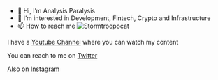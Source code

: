 - 👋 Hi, I’m Analysis Paralysis
- 👀 I’m interested in Development, Fintech, Crypto and Infrastructure
- 📫 How to reach me 
![Stormtroopocat](https://octodex.github.com/images/stormtroopocat.jpg)

I have a [Youtube Channel](https://www.youtube.com/channel/UC820jDWSmEkbTTCEfT4ZyfQ) where you can watch my content
 
You can reach to me on [Twitter](https://twitter.com/AnalysisParaly0) 
 
Also on [Instagram](https://www.instagram.com/analysisparalysis0/)
